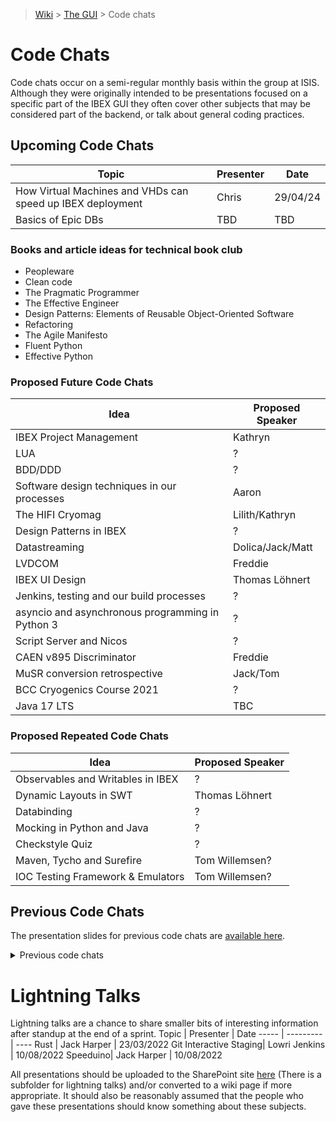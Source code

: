 > [Wiki](Home) > [The GUI](The-GUI) > Code chats

# Code Chats

Code chats occur on a semi-regular monthly basis within the group at ISIS. Although they were originally intended to be presentations focused on a specific part of the IBEX GUI they often cover other subjects that may be considered part of the backend, or talk about general coding practices.

## Upcoming Code Chats

Topic | Presenter | Date
----- | --------- | ----
How Virtual Machines and VHDs can speed up IBEX deployment | Chris | 29/04/24
 Basics of Epic DBs | TBD | TBD



### Books and article ideas for technical book club

- Peopleware
- Clean code
- The Pragmatic Programmer
- The Effective Engineer
- Design Patterns: Elements of Reusable Object-Oriented Software
- Refactoring
- The Agile Manifesto
- Fluent Python
- Effective Python

### Proposed Future Code Chats

Idea | Proposed Speaker
---- | ---------------
IBEX Project Management | Kathryn
LUA  | ?
BDD/DDD | ?
Software design techniques in our processes | Aaron
The HIFI Cryomag | Lilith/Kathryn
Design Patterns in IBEX | ?
Datastreaming | Dolica/Jack/Matt
LVDCOM | Freddie
IBEX UI Design | Thomas Löhnert
Jenkins, testing and our build processes | ?
asyncio and asynchronous programming in Python 3 | ?
Script Server and Nicos | ?
CAEN v895 Discriminator | Freddie
MuSR conversion retrospective | Jack/Tom
BCC Cryogenics Course 2021 | ?
Java 17 LTS | TBC

### Proposed Repeated Code Chats

Idea | Proposed Speaker
---- | ----------------
Observables and Writables in IBEX | ?
Dynamic Layouts in SWT | Thomas Löhnert
Databinding | ?
Mocking in Python and Java | ?
Checkstyle Quiz | ?
Maven, Tycho and Surefire | Tom Willemsen?
IOC Testing Framework & Emulators | Tom Willemsen?

## Previous Code Chats

The presentation slides for previous code chats are [available here](https://stfc365.sharepoint.com/sites/ISISExperimentControls/ICP%20Discussions/Forms/AllItems.aspx?id=%2Fsites%2FISISExperimentControls%2FICP%20Discussions%2FGUI%5FChat%5FSlides&viewid=45d81cb9%2D9571%2D4a80%2Da5cc%2D2cb4871703a3). 
<details>
  <summary>Previous code chats</summary>
  
  ### 2015

Topic | Presenter | Date
----- | --------- | ----
Data Binding (two parts) (Contains info on MVVM) | Matt Clarke | Sept 2015
Mockito | Ian Bush | Sept 2015
Java Classes | Matt Clarke | Sept 2015
Eclipse RCP (two parts) | Matt Clarke | Oct 2015
Java Collections, Iterators and Streams | David Keymer | Nov 2015
Design Patterns in IBEX | Dominic Oram | Dec 2015
Eclipse Extensions | Dominic Oram | Dec 2015
Observables and Writables in IBEX (two parts) | Ian Bush | Dec 2015

### 2016
Topic | Presenter | Date
----- | --------- | ----
Final | Matt Clarke | Jan 2016
Java Quiz | Matt Clarke | Jan 2016
Checkstyle Quiz | Dominic Oram | Jan 2016
The SNS Scan Server | Dominic Oram | Jan 2016
Testing with RCPTT (the basics) | Ian Bush | April 2016
Maven and Tycho (two parts) | Matt Clarke | April 2016 
Javadoc | Kathryn Baker | Aug 2016  
Synchronized & Volatile | Thomas Lohnert | Aug 2016  
RCPTT - Tips and Tricks | Dominic Oram | Aug 2016
User Interface Heuristics | Thomas Lohnert | Nov 2016
How to Read ISIS LabVIEW Drivers | Kathryn Baker | Nov 2016

### 2017
Topic | Presenter | Date
----- | --------- | ----
MVVM Pattern | Dominic Oram | Feb 2017
Collision Detection | Jon Elmer | Feb 2017
IOC Testing Framework & Emulators | Tom Willemsen | Jul 2017
Motion Control Axis Testing | Dominic Oram | Jul 2017
Pythonic vs Non-Pythonic | Matt Clarke | Sep 2017
Python Style Checking & Flake8 | Samuel Jackson | Sep 2017
Eclipse 4 Migration | Adrian Potter | Sep 2017
Alignment Automation on ALF | Thomas Löhnert | Sep 2017
Code Reviews | Matt Clarke | Oct 2017
Dynamic Layouts in SWT | Thomas Löhnert | Oct 2017
The DAE | Freddie Akeroyd | Nov 2017
The HIFI Cryomag | Eilidh Southren | Nov 2017
Python 2 vs. Python 3 | David Keymer | Dec 2017
The RB Numbering System | Matt Clarke | Dec 2017

### 2018
Topic | Presenter | Date
----- | --------- | ----
System Testing with Squish | Adrian Potter | Jan 2018
Threading | Tom Willemsen | Jan 2018
Galil Motors | Kathryn Baker | Feb 2018
Grafana | Aidan McComb | Feb 2018
AutoIt | Chris Moreton-Smith | Apr 2018
Nicos | Dominic Oram | Apr 2018
SScanSS | Stephen Nneji | Aug 2018
Reflectometry | John Holt | Aug 2018
Java 8 | Tom Willemsen | Sep 2018
Introduction to Beckhoff Motors (Layers, Onions and Ogres) | Simon Cooper | Oct 2018
Experience as a new starter | Aaron Long | Nov 2018
Christmas Special: Bell ringing | Debbie Greenfield | Dec 2018

### 2019
Topic | Presenter | Date
----- | --------- | ----
Convert Record Changes | Liam Panchaud | Mar 2019
Technical debt: Configurations | Thomas Löhnert | Mar 2019
ACCU Conference Recap | Michal / Jack | April 2019
Queued State Machine | Kathryn | April 2019
Cryogenics | Tom | May 2019
Beckhoff Code Camp Recap | Dom | May 2019
EPICS Spring Meeting 2019 Recap | Aaron & David | June 2019
Graduate Placement Retrospective | Sophie Kirkham | June 2019 
Controls at the ESS | Michael Hart | July 2019
Datastreaming | Jack Harper | July 2019
How data moves at ISIS | Chris | Sep 2019
Migration to Python 3 | James | Sep 2019
Java 11 | Tom | Oct 2019
EPICS 7 | Freddie | Nov 2019

### 2020
Topic | Presenter | Date
----- | --------- | ----
The IBEX Script Generator | James | Jan '20
NeXus | Freddie | 11th March '20
System Testing With Squish | Dom | May '20
How to Read ISIS LabVIEW Drivers | Kathryn Baker | 6th August '20
Review techniques | Tom, Dom, James | 3rd September '20
DAQMx and Moxa DIO devices | Alistair | 28th September '20
Deploying EPICS with Ansible | CLF Controls team | 19th October '20
Helium Level Monitoring | Kathryn/Mihai | 19th November '20
Handover: Client Build System | Tom | 10th December '20

### 2021
Topic | Presenter | Date
----- | --------- | ----
Cryogenics handover | Tom Willemsen | 2nd February '21
RIKEN refurbishment | Kevin | 8th of March 21

### 2022
Topic | Presenter | Date | Recording
----- | --------- | ---- | ----------
Github Universe | Jack Allen | 14/01/22 | Not Recorded
ISISICP/DAE | Freddie | 31/03/22 | [Recorded here.](https://stfc365-my.sharepoint.com/:v:/r/personal/jack_harper_stfc_ac_uk/Documents/Recordings/Code%20chat%20(ISISICP_DAE)-20220331_140431-Meeting%20Recording.mp4?csf=1&web=1&e=ccVfMJ)
Motion in Ibex| Jack Harper | 27/04/22 | Not Recorded
[Docusaurus](https://github.com/JackEAllen/Docusaurus_L_and_D) | Jack Allen | 24/06/22 | [Recorded here.](https://stfc365.sharepoint.com/sites/ISISExperimentControls/_layouts/15/stream.aspx?id=%2Fsites%2FISISExperimentControls%2FICP%20Discussions%2FGUI%5FChat%5FSlides%2FDocusaurus%2Emp4&referrer=StreamWebApp%2EWeb&referrerScenario=AddressBarCopied%2Eview)
SANS/TRANS Instrument Scripts | Thomas Cottee Meldrum | 21/07/22 | [Recorded here.](https://stfc365.sharepoint.com/sites/ISISExperimentControls/_layouts/15/stream.aspx?id=%2Fsites%2FISISExperimentControls%2FICP%20Discussions%2FGUI%5FChat%5FSlides%2FSANS%20TRANS%20Instrument%20Scripts%2Emp4&referrer=StreamWebApp%2EWeb&referrerScenario=AddressBarCopied%2Eview)
IOC Testing Framework & Emulators | Tom Willemsen | 23/08/22 | [Recorded here.](https://stfc365.sharepoint.com/sites/ISISExperimentControls/_layouts/15/stream.aspx?id=%2Fsites%2FISISExperimentControls%2FICP%20Discussions%2FGUI%5FChat%5FSlides%2FEmulators%20and%20IOC%20Testing%20Framework%20Codechat%2Emp4&referrer=StreamWebApp%2EWeb&referrerScenario=AddressBarCopied%2Eview)
 Ibex Gui Build System (Maven) | Tom Willemsen | 22/11/22 | [Recorded here.](https://stfc365.sharepoint.com/sites/ISISExperimentControls/_layouts/15/stream.aspx?id=%2Fsites%2FISISExperimentControls%2FICP%20Discussions%2FGUI%5FChat%5FSlides%2FIBEX%20GUI%20build%20System%20Code%20chat%2Emp4&referrer=StreamWebApp%2EWeb&referrerScenario=AddressBarCopied%2Eview)

### 2024
Topic | Presenter | Date | Recording
----- | --------- | ---- | ----------
Java Debug Option & the GUI Singleton | Sudeepta Chakraborty | 08/03/24|[Part 1.](https://stfc365.sharepoint.com/sites/ISISExperimentControls/_layouts/15/stream.aspx?id=%2Fsites%2FISISExperimentControls%2FICP%20Discussions%2FGUI%5FChat%5FSlides%2FCode%5FChat%5FJava%5FDebug%5FOption%2Emp4&referrer=StreamWebApp%2EWeb&referrerScenario=AddressBarCopied%2Eview) [Part 2.](https://stfc365.sharepoint.com/sites/ISISExperimentControls/_layouts/15/stream.aspx?id=%2Fsites%2FISISExperimentControls%2FICP%20Discussions%2FGUI%5FChat%5FSlides%2FCode%5FChat%5FThe%5FGUI%5FSingleton%2Emp4&referrer=StreamWebApp%2EWeb&referrerScenario=AddressBarCopied%2Eview)


</details>

# Lightning Talks
Lightning talks are a chance to share smaller bits of interesting information after standup at the end of a sprint.
Topic | Presenter | Date
----- | --------- | ----
Rust | Jack Harper | 23/03/2022
Git Interactive Staging| Lowri Jenkins | 10/08/2022
Speeduino| Jack Harper | 10/08/2022

All presentations should be uploaded to the SharePoint site [here](https://stfc365.sharepoint.com/sites/ISISExperimentControls/ICP%20Discussions/Forms/AllItems.aspx?id=%2Fsites%2FISISExperimentControls%2FICP%20Discussions%2FGUI%5FChat%5FSlides&viewid=45d81cb9%2D9571%2D4a80%2Da5cc%2D2cb4871703a3) (There is a subfolder for lightning talks) and/or converted to a wiki page if more appropriate. It should also be reasonably assumed that the people who gave these presentations should know something about these subjects.

